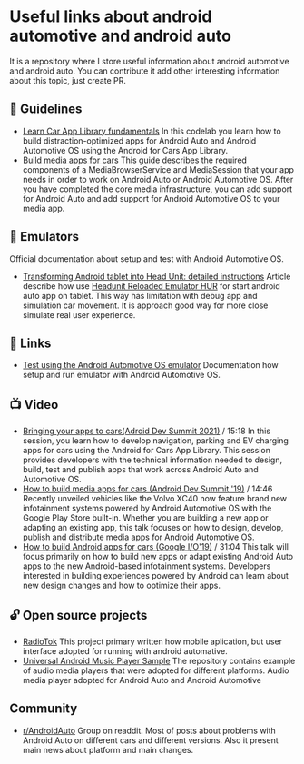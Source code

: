 # Useful links about android automotive and android auto

It is a repository where I store useful information about android automotive and android auto. You can contribute it add other interesting information about this topic, just create PR.

## 🦮 Guidelines

- [Learn Car App Library fundamentals](https://developer.android.com/codelabs/car-app-library-fundamentals#0)
In this codelab you learn how to build distraction-optimized apps for Android Auto and Android Automotive OS using the Android for Cars App Library. 
- [Build media apps for cars](https://developer.android.com/training/cars/media)
This guide describes the required components of a MediaBrowserService and MediaSession that your app needs in order to work on Android Auto or Android Automotive OS. After you have completed the core media infrastructure, you can add support for Android Auto and add support for Android Automotive OS to your media app.

## 📲 Emulators

Official documentation about setup and test with Android Automotive OS.

- [Transforming Android tablet into Head Unit: detailed instructions](https://mygpstools.com/android-auto-tablet) Article describe how use [Headunit Reloaded Emulator HUR](https://play.google.com/store/apps/details?id=gb.xxy.hr&hl=en_US) for start android auto app on tablet. This way has limitation with debug app and simulation car movement. It is approach good way for more close simulate real user experience.

## 🔗 Links

- [Test using the Android Automotive OS emulator](https://developer.android.com/training/cars/testing/emulator)
Documentation how setup and run emulator with Android Automotive OS.

## 📺 Video

- [Bringing your apps to cars(Adroid Dev Summit 2021)](https://www.youtube.com/watch?v=ELeNmFrm4vM) / 15:18
In this session, you learn how to develop navigation, parking and EV charging apps for cars using the Android for Cars App Library. This session provides developers with the technical information needed to design, build, test and publish apps that work across Android Auto and Automotive OS.
- [How to build media apps for cars (Android Dev Summit '19)](https://www.youtube.com/watch?v=Ujwy_AoJnZs) / 14:46
Recently unveiled vehicles like the Volvo XC40 now feature brand new infotainment systems powered by Android Automotive OS with the Google Play Store built-in. Whether you are building a new app or adapting an existing app, this talk focuses on how to design, develop, publish and distribute media apps for Android Automotive OS.
- [How to build Android apps for cars (Google I/O'19)](https://www.youtube.com/watch?v=AHHERLwjUGo) / 31:04
This talk will focus primarily on how to build new apps or adapt existing Android Auto apps to the new Android-based infotainment systems. Developers interested in building experiences powered by Android can learn about new design changes and how to optimize their apps.

## 🔓 Open source projects

- [RadioTok](RadioTok)
This project primary written how mobile aplication, but user interface adopted for running with android automative.
- [Universal Android Music Player Sample](https://github.com/android/uamp)
The repository contains example of audio media players that were adopted for different platforms. Audio media player adopted for Android Auto and Android Automotive

## Community

- [r/AndroidAuto](https://www.reddit.com/r/AndroidAuto/)
Group on readdit. Most of posts about problems with Android Auto on different cars and different versions. Also it present main news about platform and main changes.

